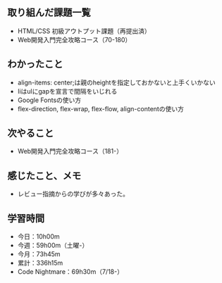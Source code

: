 ## 取り組んだ課題一覧
- HTML/CSS 初級アウトプット課題（再提出済）
- Web開発入門完全攻略コース（70-180）
## わかったこと
- align-items: center;は親のheightを指定しておかないと上手くいかない
- liはulにgapを宣言で間隔をいじれる
- Google Fontsの使い方
- flex-direction, flex-wrap, flex-flow, align-contentの使い方
## 次やること
- Web開発入門完全攻略コース（181-）
## 感じたこと、メモ
- レビュー指摘からの学びが多々あった。
## 学習時間
- 今日：10h00m
- 今週：59h00m（土曜-）
- 今月：73h45m
- 累計：336h15m
- Code Nightmare：69h30m（7/18-）